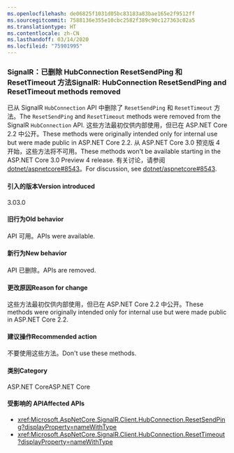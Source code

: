 ```yaml
---
ms.openlocfilehash: de06825f1031d05bc83183a83bae165e2f9512ff
ms.sourcegitcommit: 7588136e355e10cbc2582f389c90c127363c02a5
ms.translationtype: HT
ms.contentlocale: zh-CN
ms.lasthandoff: 03/14/2020
ms.locfileid: "75901995"
---
```

### <a name="signalr-hubconnection-resetsendping-and-resettimeout-methods-removed"></a><span data-ttu-id="e847e-101">SignalR：已删除 HubConnection ResetSendPing 和 ResetTimeout 方法</span><span class="sxs-lookup"><span data-stu-id="e847e-101">SignalR: HubConnection ResetSendPing and ResetTimeout methods removed</span></span>

<span data-ttu-id="e847e-102">已从 SignalR `HubConnection` API 中删除了 `ResetSendPing` 和 `ResetTimeout` 方法。</span><span class="sxs-lookup"><span data-stu-id="e847e-102">The `ResetSendPing` and `ResetTimeout` methods were removed from the SignalR `HubConnection` API.</span></span> <span data-ttu-id="e847e-103">这些方法最初仅供内部使用，但已在 ASP.NET Core 2.2 中公开。</span><span class="sxs-lookup"><span data-stu-id="e847e-103">These methods were originally intended only for internal use but were made public in ASP.NET Core 2.2.</span></span> <span data-ttu-id="e847e-104">从 ASP.NET Core 3.0 预览版 4 开始，这些方法将不可用。</span><span class="sxs-lookup"><span data-stu-id="e847e-104">These methods won't be available starting in the ASP.NET Core 3.0 Preview 4 release.</span></span> <span data-ttu-id="e847e-105">有关讨论，请参阅 [dotnet/aspnetcore#8543](https://github.com/dotnet/aspnetcore/issues/8543)。</span><span class="sxs-lookup"><span data-stu-id="e847e-105">For discussion, see [dotnet/aspnetcore#8543](https://github.com/dotnet/aspnetcore/issues/8543).</span></span>

#### <a name="version-introduced"></a><span data-ttu-id="e847e-106">引入的版本</span><span class="sxs-lookup"><span data-stu-id="e847e-106">Version introduced</span></span>

<span data-ttu-id="e847e-107">3.0</span><span class="sxs-lookup"><span data-stu-id="e847e-107">3.0</span></span>

#### <a name="old-behavior"></a><span data-ttu-id="e847e-108">旧行为</span><span class="sxs-lookup"><span data-stu-id="e847e-108">Old behavior</span></span>

<span data-ttu-id="e847e-109">API 可用。</span><span class="sxs-lookup"><span data-stu-id="e847e-109">APIs were available.</span></span>

#### <a name="new-behavior"></a><span data-ttu-id="e847e-110">新行为</span><span class="sxs-lookup"><span data-stu-id="e847e-110">New behavior</span></span>

<span data-ttu-id="e847e-111">API 已删除。</span><span class="sxs-lookup"><span data-stu-id="e847e-111">APIs are removed.</span></span>

#### <a name="reason-for-change"></a><span data-ttu-id="e847e-112">更改原因</span><span class="sxs-lookup"><span data-stu-id="e847e-112">Reason for change</span></span>

<span data-ttu-id="e847e-113">这些方法最初仅供内部使用，但已在 ASP.NET Core 2.2 中公开。</span><span class="sxs-lookup"><span data-stu-id="e847e-113">These methods were originally intended only for internal use but were made public in ASP.NET Core 2.2.</span></span>

#### <a name="recommended-action"></a><span data-ttu-id="e847e-114">建议操作</span><span class="sxs-lookup"><span data-stu-id="e847e-114">Recommended action</span></span>

<span data-ttu-id="e847e-115">不要使用这些方法。</span><span class="sxs-lookup"><span data-stu-id="e847e-115">Don't use these methods.</span></span>

#### <a name="category"></a><span data-ttu-id="e847e-116">类别</span><span class="sxs-lookup"><span data-stu-id="e847e-116">Category</span></span>

<span data-ttu-id="e847e-117">ASP.NET Core</span><span class="sxs-lookup"><span data-stu-id="e847e-117">ASP.NET Core</span></span>

#### <a name="affected-apis"></a><span data-ttu-id="e847e-118">受影响的 API</span><span class="sxs-lookup"><span data-stu-id="e847e-118">Affected APIs</span></span>

- <xref:Microsoft.AspNetCore.SignalR.Client.HubConnection.ResetSendPing?displayProperty=nameWithType>
- <xref:Microsoft.AspNetCore.SignalR.Client.HubConnection.ResetTimeout?displayProperty=nameWithType>

<!--

#### Affected APIs

- `M:Microsoft.AspNetCore.SignalR.Client.HubConnection.ResetSendPing`
- `M:Microsoft.AspNetCore.SignalR.Client.HubConnection.ResetTimeout`

-->
